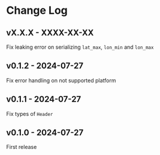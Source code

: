 # Change Log

## vX.X.X - XXXX-XX-XX

Fix leaking error on serializing `lat_max`, `lon_min` and `lon_max`

## v0.1.2 - 2024-07-27

Fix error handling on not supported platform

## v0.1.1 - 2024-07-27

Fix types of `Header`

## v0.1.0 - 2024-07-27

First release